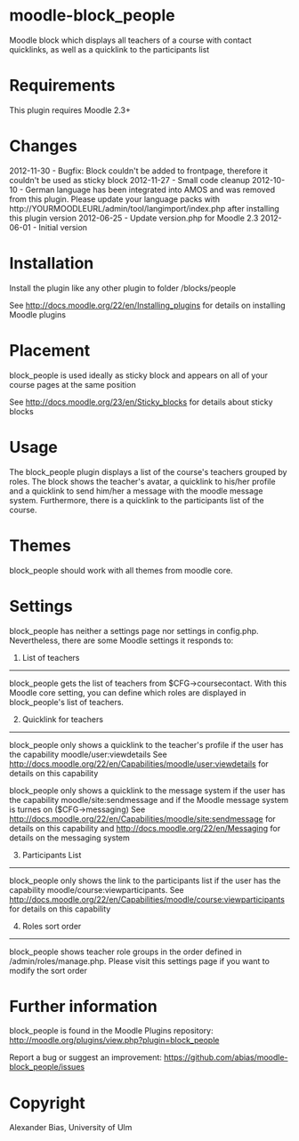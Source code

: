 moodle-block_people
===================
Moodle block which displays all teachers of a course with contact quicklinks, as well as a quicklink to the participants list


Requirements
============
This plugin requires Moodle 2.3+


Changes
=======
2012-11-30 - Bugfix: Block couldn't be added to frontpage, therefore it couldn't be used as sticky block
2012-11-27 - Small code cleanup
2012-10-10 - German language has been integrated into AMOS and was removed from this plugin. Please update your language packs with http://YOURMOODLEURL/admin/tool/langimport/index.php after installing this plugin version
2012-06-25 - Update version.php for Moodle 2.3
2012-06-01 - Initial version


Installation
============
Install the plugin like any other plugin to folder
/blocks/people

See http://docs.moodle.org/22/en/Installing_plugins for details on installing Moodle plugins


Placement
=========
block_people is used ideally as sticky block and appears on all of your course pages at the same position

See http://docs.moodle.org/23/en/Sticky_blocks for details about sticky blocks


Usage
=====
The block_people plugin displays a list of the course's teachers grouped by roles. The block shows the teacher's avatar, a quicklink to his/her profile and a quicklink to send him/her a message with the moodle message system. Furthermore, there is a quicklink to the participants list of the course.


Themes
======
block_people should work with all themes from moodle core.


Settings
========
block_people has neither a settings page nor settings in config.php. Nevertheless, there are some Moodle settings it responds to:

1. List of teachers
-------------------
block_people gets the list of teachers from $CFG->coursecontact. With this Moodle core setting, you can define which roles are displayed in block_people's list of teachers.

2. Quicklink for teachers
-------------------------
block_people only shows a quicklink to the teacher's profile if the user has the capability moodle/user:viewdetails
See http://docs.moodle.org/22/en/Capabilities/moodle/user:viewdetails for details on this capability

block_people only shows a quicklink to the message system if the user has the capability moodle/site:sendmessage and if the Moodle message system is turnes on ($CFG->messaging)
See http://docs.moodle.org/22/en/Capabilities/moodle/site:sendmessage for details on this capability and http://docs.moodle.org/22/en/Messaging for details on the messaging system

3. Participants List
--------------------
block_people only shows the link to the participants list if the user has the capability moodle/course:viewparticipants.
See http://docs.moodle.org/22/en/Capabilities/moodle/course:viewparticipants for details on this capability

4. Roles sort order
-------------------
block_people shows teacher role groups in the order defined in /admin/roles/manage.php. Please visit this settings page if you want to modify the sort order


Further information
===================
block_people is found in the Moodle Plugins repository: http://moodle.org/plugins/view.php?plugin=block_people

Report a bug or suggest an improvement: https://github.com/abias/moodle-block_people/issues


Copyright
=========
Alexander Bias, University of Ulm